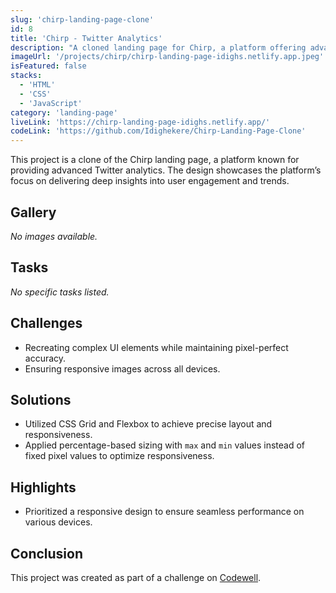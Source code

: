 ```yaml
---
slug: 'chirp-landing-page-clone'
id: 8
title: 'Chirp - Twitter Analytics'
description: "A cloned landing page for Chirp, a platform offering advanced Twitter analytics, designed to showcase insights into user engagement and trends."
imageUrl: '/projects/chirp/chirp-landing-page-idighs.netlify.app.jpeg'
isFeatured: false
stacks:
  - 'HTML'
  - 'CSS'
  - 'JavaScript'
category: 'landing-page'
liveLink: 'https://chirp-landing-page-idighs.netlify.app/'
codeLink: 'https://github.com/Idighekere/Chirp-Landing-Page-Clone'
---
```



This project is a clone of the Chirp landing page, a platform known for providing advanced Twitter analytics. The design showcases the platform’s focus on delivering deep insights into user engagement and trends.

## Gallery
_No images available._

## Tasks
_No specific tasks listed._

## Challenges
- Recreating complex UI elements while maintaining pixel-perfect accuracy.
- Ensuring responsive images across all devices.

## Solutions
- Utilized CSS Grid and Flexbox to achieve precise layout and responsiveness.
- Applied percentage-based sizing with `max` and `min` values instead of fixed pixel values to optimize responsiveness.

## Highlights
- Prioritized a responsive design to ensure seamless performance on various devices.

## Conclusion
This project was created as part of a challenge on [Codewell](https://codewell.cc).
